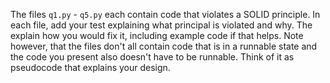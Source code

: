 The files `q1.py` - `q5.py` each contain code that violates a SOLID principle. In each file, add your test explaining what principal is violated and why. The explain how you would fix it, including example code if that helps. Note however, that the files don't all contain code that is in a runnable state and the code you present also doesn't have to be runnable. Think of it as pseudocode that explains your design.

